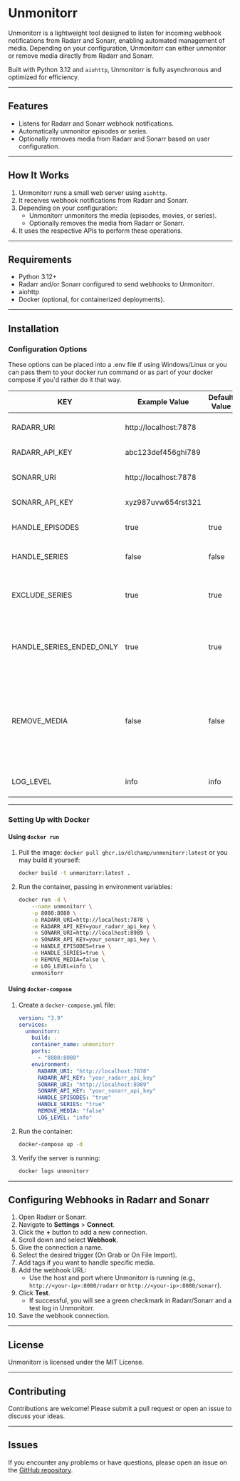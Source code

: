 # Unmonitorr

Unmonitorr is a lightweight tool designed to listen for incoming webhook notifications from Radarr and Sonarr, enabling automated management of media. Depending on your configuration, Unmonitorr can either unmonitor or remove media directly from Radarr and Sonarr.

Built with Python 3.12 and `aiohttp`, Unmonitorr is fully asynchronous and optimized for efficiency.

---

## Features
- Listens for Radarr and Sonarr webhook notifications.
- Automatically unmonitor episodes or series.
- Optionally removes media from Radarr and Sonarr based on user configuration.

---

## How It Works
1. Unmonitorr runs a small web server using `aiohttp`.
2. It receives webhook notifications from Radarr and Sonarr.
3. Depending on your configuration:
   - Unmonitorr unmonitors the media (episodes, movies, or series).
   - Optionally removes the media from Radarr or Sonarr.
4. It uses the respective APIs to perform these operations.

---

## Requirements
- Python 3.12+
- Radarr and/or Sonarr configured to send webhooks to Unmonitorr.
- aiohttp
- Docker (optional, for containerized deployments).
---

## Installation

### Configuration Options
These options can be placed into a .env file if using Windows/Linux or you can pass them to your docker run
command or as part of your docker compose if you'd rather do it that way.

| KEY                       | Example Value         | Default Value |  Description                                                                                  |
|---------------------------|-----------------------|---------------|-----------------------------------------------------------------------------------------------|
| RADARR_URI                | http://localhost:7878 |               | Full URL or hostname with the port to your Radarr instance                                    |
| RADARR_API_KEY            | abc123def456ghi789    |               | Your API Key (Settings > General > API Key)                                                   |
| SONARR_URI                | http://localhost:7878 |               | Full URL or hostname with the port to your Sonarr instance                                    |
| SONARR_API_KEY            | xyz987uvw654rst321    |               | Your API Key (Settings > General > API Key)                                                   |
| HANDLE_EPISODES           | true                  | true          | Automatically unmonitor episodes.<br>Options: true, false                                     |
| HANDLE_SERIES             | false                 | false         | Automatically handle entire series. Options: true, false                                      |
| EXCLUDE_SERIES            | true                  | true          | Add series to import exclusion list. Only applies if REMOVE_MEDIA=true. Options: true, false  |
| HANDLE_SERIES_ENDED_ONLY  | true                  | true          | Only handle series if they are ended and complete. If false, only series that are complete are handled. Options: true, false |
| REMOVE_MEDIA              | false                 | false         | Remove media from Radarr/Sonarr instead of just "Unmonitor".<br>Setting this to true only removes the media from the service. Files are left untouched on the file system. Options: true, false |
| LOG_LEVEL                 | info                  | info          |Logging level. Options: debug, info, warning, error, critical                                  |

---

### Setting Up with Docker
#### Using `docker run`
1. Pull the image: `docker pull ghcr.io/dlchamp/unmonitorr:latest` or you may build it yourself:
    ```bash
    docker build -t unmonitorr:latest .
    ```

2. Run the container, passing in environment variables:
    ```bash
    docker run -d \
        --name unmonitorr \
        -p 8080:8080 \
        -e RADARR_URI=http://localhost:7878 \
        -e RADARR_API_KEY=your_radarr_api_key \
        -e SONARR_URI=http://localhost:8989 \
        -e SONARR_API_KEY=your_sonarr_api_key \
        -e HANDLE_EPISODES=true \
        -e HANDLE_SERIES=true \
        -e REMOVE_MEDIA=false \
        -e LOG_LEVEL=info \
        unmonitorr
    ```

#### Using `docker-compose`
1. Create a `docker-compose.yml` file:
    ```yaml
    version: "3.9"
    services:
      unmonitorr:
        build: .
        container_name: unmonitorr
        ports:
          - "8080:8080"
        environment:
          RADARR_URI: "http://localhost:7878"
          RADARR_API_KEY: "your_radarr_api_key"
          SONARR_URI: "http://localhost:8989"
          SONARR_API_KEY: "your_sonarr_api_key"
          HANDLE_EPISODES: "true"
          HANDLE_SERIES: "true"
          REMOVE_MEDIA: "false"
          LOG_LEVEL: "info"
    ```

2. Run the container:
    ```bash
    docker-compose up -d
    ```

3. Verify the server is running:
    ```bash
    docker logs unmonitorr
    ```

---

## Configuring Webhooks in Radarr and Sonarr
1. Open Radarr or Sonarr.
2. Navigate to **Settings** > **Connect**.
3. Click the **+** button to add a new connection.
4. Scroll down and select **Webhook**.
5. Give the connection a name.
6. Select the desired trigger (On Grab or On File Import).
7. Add tags if you want to handle specific media.
8. Add the webhook URL:
   - Use the host and port where Unmonitorr is running (e.g., `http://<your-ip>:8080/radarr` or `http://<your-ip>:8080/sonarr`).
9. Click **Test**.
   - If successful, you will see a green checkmark in Radarr/Sonarr and a test log in Unmonitorr.
10. Save the webhook connection.

---


## License
Unmonitorr is licensed under the MIT License.

---

## Contributing
Contributions are welcome! Please submit a pull request or open an issue to discuss your ideas.

---

## Issues
If you encounter any problems or have questions, please open an issue on the [GitHub repository](https://github.com/dlchamp/unmonitorr/issues).
